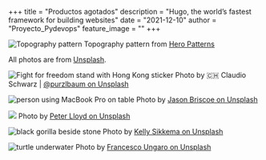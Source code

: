 +++
title = "Productos agotados"
description = "Hugo, the world’s fastest framework for building websites"
date = "2021-12-10" 
author = "Proyecto_Pydevops"
feature_image = ""
+++

![Topography pattern](/images/topography.svg)
Topography pattern from [Hero Patterns](http://www.heropatterns.com/)

All photos are from [Unsplash](https://unsplash.com).

![Fight for freedom stand with Hong Kong sticker](/images/claudio-schwarz-purzlbaum-tRDWFrkRMyU-unsplash.jpg)
Photo by 🇨🇭 Claudio Schwarz | [@purzlbaum on Unsplash](https://unsplash.com/photos/tRDWFrkRMyU)

![person using MacBook Pro on table](/images/jason-briscoe-amLfrL8LGls-unsplash.jpg)
Photo by [Jason Briscoe on Unsplash](https://unsplash.com/photos/amLfrL8LGls)

![](/images/peter-lloyd-H6U_0nC-Sbk-unsplash.jpg)
Photo by [Peter Lloyd on Unsplash](https://unsplash.com/photos/H6U_0nC-Sbk)

![black gorilla beside stone](/images/kelly-sikkema-8RWZ93hLktI-unsplash.jpg)
Photo by [Kelly Sikkema on Unsplash
](https://unsplash.com/photos/8RWZ93hLktI)

![turtle underwater](/images/francesco-ungaro-GX81x7KTfIw-unsplash.jpg)
Photo by [Francesco Ungaro on Unsplash
](https://unsplash.com/photos/GX81x7KTfIw)
